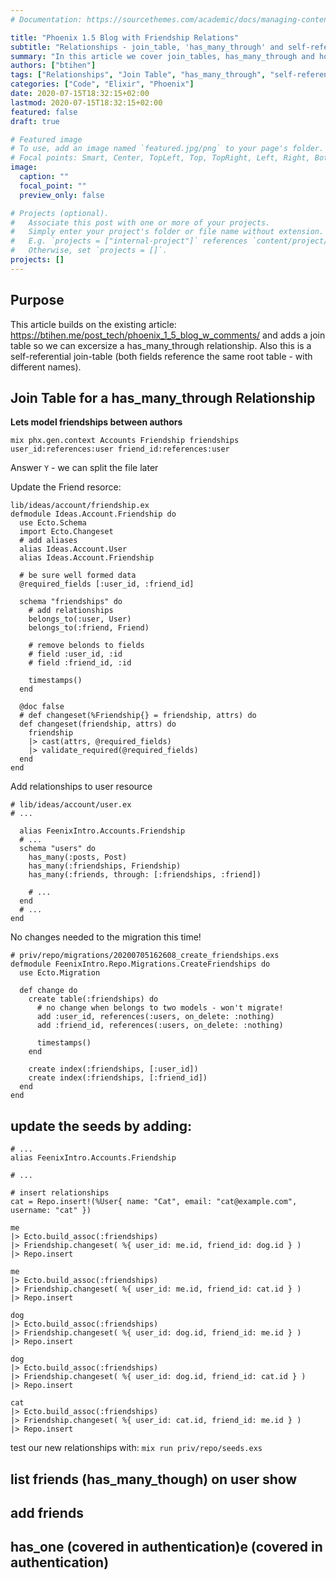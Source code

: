 ```yaml
---
# Documentation: https://sourcethemes.com/academic/docs/managing-content/

title: "Phoenix 1.5 Blog with Friendship Relations"
subtitle: "Relationships - join_table, 'has_many_through' and self-referential relations"
summary: "In this article we cover join_tables, has_many_through and how simple it is to handle two ids on the same table with different names / meanings."
authors: ["btihen"]
tags: ["Relationships", "Join Table", "has_many_through", "self-references"]
categories: ["Code", "Elixir", "Phoenix"]
date: 2020-07-15T18:32:15+02:00
lastmod: 2020-07-15T18:32:15+02:00
featured: false
draft: true

# Featured image
# To use, add an image named `featured.jpg/png` to your page's folder.
# Focal points: Smart, Center, TopLeft, Top, TopRight, Left, Right, BottomLeft, Bottom, BottomRight.
image:
  caption: ""
  focal_point: ""
  preview_only: false

# Projects (optional).
#   Associate this post with one or more of your projects.
#   Simply enter your project's folder or file name without extension.
#   E.g. `projects = ["internal-project"]` references `content/project/deep-learning/index.md`.
#   Otherwise, set `projects = []`.
projects: []
---
```

## Purpose

This article builds on the existing article: https://btihen.me/post_tech/phoenix_1_5_blog_w_comments/ and adds a join table so we can excersize a  has_many_through relationship.  Also this is a self-referential join-table (both fields reference the same root table - with different names).

## Join Table for a has_many_through Relationship

**Lets model friendships between authors**
```
mix phx.gen.context Accounts Friendship friendships user_id:references:user friend_id:references:user
```
Answer `Y` - we can split the file later

Update the Friend resorce:
```
lib/ideas/account/friendship.ex
defmodule Ideas.Account.Friendship do
  use Ecto.Schema
  import Ecto.Changeset
  # add aliases
  alias Ideas.Account.User
  alias Ideas.Account.Friendship

  # be sure well formed data
  @required_fields [:user_id, :friend_id]

  schema "friendships" do
    # add relationships
    belongs_to(:user, User)
    belongs_to(:friend, Friend)

    # remove belonds to fields
    # field :user_id, :id
    # field :friend_id, :id

    timestamps()
  end

  @doc false
  # def changeset(%Friendship{} = friendship, attrs) do
  def changeset(friendship, attrs) do
    friendship
    |> cast(attrs, @required_fields)
    |> validate_required(@required_fields)
  end
end
```


Add relationships to user resource
```
# lib/ideas/account/user.ex
# ...

  alias FeenixIntro.Accounts.Friendship
  # ...
  schema "users" do
    has_many(:posts, Post)
    has_many(:friendships, Friendship)
    has_many(:friends, through: [:friendships, :friend])

    # ...
  end
  # ...
end
```

No changes needed to the migration this time!
```
# priv/repo/migrations/20200705162608_create_friendships.exs
defmodule FeenixIntro.Repo.Migrations.CreateFriendships do
  use Ecto.Migration

  def change do
    create table(:friendships) do
      # no change when belongs to two models - won't migrate!
      add :user_id, references(:users, on_delete: :nothing)
      add :friend_id, references(:users, on_delete: :nothing)

      timestamps()
    end

    create index(:friendships, [:user_id])
    create index(:friendships, [:friend_id])
  end
end
```


## update the seeds by adding:
```
# ...
alias FeenixIntro.Accounts.Friendship

# ...

# insert relationships
cat = Repo.insert!(%User{ name: "Cat", email: "cat@example.com", username: "cat" })

me
|> Ecto.build_assoc(:friendships)
|> Friendship.changeset( %{ user_id: me.id, friend_id: dog.id } )
|> Repo.insert

me
|> Ecto.build_assoc(:friendships)
|> Friendship.changeset( %{ user_id: me.id, friend_id: cat.id } )
|> Repo.insert

dog
|> Ecto.build_assoc(:friendships)
|> Friendship.changeset( %{ user_id: dog.id, friend_id: me.id } )
|> Repo.insert

dog
|> Ecto.build_assoc(:friendships)
|> Friendship.changeset( %{ user_id: dog.id, friend_id: cat.id } )
|> Repo.insert

cat
|> Ecto.build_assoc(:friendships)
|> Friendship.changeset( %{ user_id: cat.id, friend_id: me.id } )
|> Repo.insert
```
test our new relationships with:
`mix run priv/repo/seeds.exs`



## list friends (has_many_though) on user show

## add friends

## has_one (covered in authentication)e (covered in authentication)
